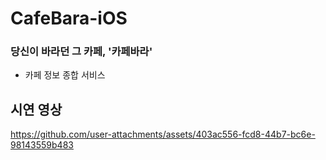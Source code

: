 # CafeBara-iOS

### 당신이 바라던 그 카페, '카페바라'
- 카페 정보 종합 서비스


## 시연 영상
https://github.com/user-attachments/assets/403ac556-fcd8-44b7-bc6e-98143559b483

